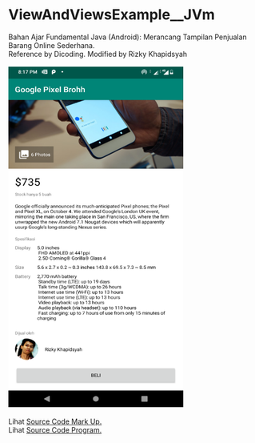 # ViewAndViewsExample__JVm
Bahan Ajar Fundamental Java (Android): Merancang Tampilan Penjualan Barang Online Sederhana.<br>
Reference by Dicoding. Modified by Rizky Khapidsyah<br><br>
<img src="https://github.com/RizkyKhapidsyah/ViewAndViewsExample__JVm/blob/master/results/Screenshot_20190908-201726.png" height=680px width=350px><br><br>
Lihat <a href="https://github.com/RizkyKhapidsyah/ViewAndViewsExample__JVm/blob/master/app/src/main/res/layout/activity_main.xml">Source Code Mark Up.</a><br>
Lihat <a href="https://github.com/RizkyKhapidsyah/ViewAndViewsExample__JVm/blob/master/app/src/main/java/com/rizkykhapidsyah/viewandviewsexample__jvm/MainActivity.java">Source Code Program.</a>

